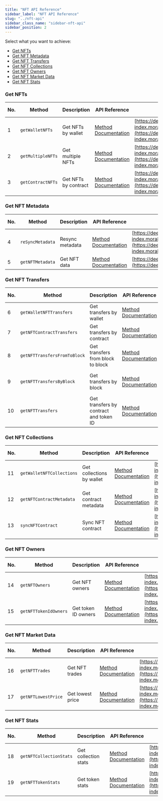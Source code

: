 ```yaml
---
title: "NFT API Reference"
sidebar_label: "NFT API Reference"
slug: "../nft-api"
sidebar_class_name: "sidebar-nft-api"
sidebar_position: 2
---
```


Select what you want to achieve:

* [Get NFTs](#get-nfts)
* [Get NFT Metadata](#get-nft-metadata)
* [Get NFT Transfers](#get-nft-transfers)
* [Get NFT Collections](#get-nft-collections)
* [Get NFT Owners](#get-nft-owners)
* [Get NFT Market Data](#get-nft-market-data)
* [Get NFT Stats](#get-nft-stats)

### Get NFTs

| No. | Method               | Description           | API Reference                                                                                              | URL                                                        | Spam Detection |
|-----|----------------------|-----------------------|------------------------------------------------------------------------------------------------------------|------------------------------------------------------------|----------------|
| 1   | `getWalletNFTs`      | Get NFTs by wallet    | [Method Documentation](/web3-data-api/evm/reference/get-wallet-nfts) | [https://deep-index.moralis.io/api/v2.2/:address/nft](https://deep-index.moralis.io/api/v2.2/:address/nft) | ✅             |
| 2   | `getMultipleNFTs`    | Get multiple NFTs     | [Method Documentation](/web3-data-api/evm/reference/get-multiple-nfts) | [https://deep-index.moralis.io/api/v2.2/nft/getMultipleNFTs](https://deep-index.moralis.io/api/v2.2/nft/getMultipleNFTs) | ✅             |
| 3   | `getContractNFTs`    | Get NFTs by contract  | [Method Documentation](/web3-data-api/evm/reference/get-contract-nfts) | [https://deep-index.moralis.io/api/v2.2/nft/:address](https://deep-index.moralis.io/api/v2.2/nft/:address) | ✅             |

### Get NFT Metadata

| No. | Method            | Description    | API Reference                                                                                              | URL                                                        | Spam Detection |
|-----|-------------------|----------------|------------------------------------------------------------------------------------------------------------|------------------------------------------------------------|----------------|
| 4   | `reSyncMetadata`  | Resync metadata | [Method Documentation](/web3-data-api/evm/reference/resync-metadata) | [https://deep-index.moralis.io/api/v2.2/nft/:address/:token_id/metadata/resync](https://deep-index.moralis.io/api/v2.2/nft/:address/:token_id/metadata/resync) |                |
| 5   | `getNFTMetadata`  | Get NFT data   | [Method Documentation](/web3-data-api/evm/reference/get-nft-metadata) | [https://deep-index.moralis.io/api/v2.2/nft/:address/:token_id](https://deep-index.moralis.io/api/v2.2/nft/:address/:token_id) |                |

### Get NFT Transfers

| No. | Method                         | Description      | API Reference                                                                                              | URL                                                        | Spam Detection |
|-----|--------------------------------|------------------|------------------------------------------------------------------------------------------------------------|------------------------------------------------------------|----------------|
| 6   | `getWalletNFTTransfers`        | Get transfers by wallet | [Method Documentation](/web3-data-api/evm/reference/get-wallet-nft-transfers) | [https://deep-index.moralis.io/api/v2.2/:address/nft/transfers](https://deep-index.moralis.io/api/v2.2/:address/nft/transfers) | ✅             |
| 7   | `getNFTContractTransfers`      | Get transfers by contract | [Method Documentation](/web3-data-api/evm/reference/get-nft-contract-transfers) | [https://deep-index.moralis.io/api/v2.2/nft/:address/transfers](https://deep-index.moralis.io/api/v2.2/nft/:address/transfers) | ✅             |
| 8   | `getNFTTransfersFromToBlock`   | Get transfers from block to block | [Method Documentation](/web3-data-api/evm/reference/get-nft-transfers-from-to-block) | [https://deep-index.moralis.io/api/v2.2/nft/transfers](https://deep-index.moralis.io/api/v2.2/nft/transfers) | ✅             |
| 9   | `getNFTTransfersByBlock`       | Get transfers by block | [Method Documentation](/web3-data-api/evm/reference/get-nft-transfers-by-block) | [https://deep-index.moralis.io/api/v2.2/block/:block_number_or_hash/nft/transfers](https://deep-index.moralis.io/api/v2.2/block/:block_number_or_hash/nft/transfers) | ✅             |
| 10  | `getNFTTransfers`              | Get transfers by contract and token ID | [Method Documentation](/web3-data-api/evm/reference/get-nft-transfers) | [https://deep-index.moralis.io/api/v2.2/nft/:address/:token_id/transfers](https://deep-index.moralis.io/api/v2.2/nft/:address/:token_id/transfers) | ✅             |

### Get NFT Collections

| No. | Method                      | Description       | API Reference                                                                                              | URL                                                        | Spam Detection |
|-----|-----------------------------|-------------------|------------------------------------------------------------------------------------------------------------|------------------------------------------------------------|----------------|
| 11  | `getWalletNFTCollections`    | Get collections by wallet | [Method Documentation](/web3-data-api/evm/reference/get-wallet-nft-collections) | [https://deep-index.moralis.io/api/v2.2/:address/nft/collections](https://deep-index.moralis.io/api/v2.2/:address/nft/collections) | ✅             |
| 12  | `getNFTContractMetadata`     | Get contract metadata | [Method Documentation](/web3-data-api/evm/reference/get-nft-contract-metadata) | [https://deep-index.moralis.io/api/v2.2/nft/:address/metadata](https://deep-index.moralis.io/api/v2.2/nft/:address/metadata) | ✅             |
| 13  | `syncNFTContract`            | Sync NFT contract  | [Method Documentation](/web3-data-api/evm/reference/sync-nft-contract) | [https://deep-index.moralis.io/api/v2.2/nft/:address/sync](https://deep-index.moralis.io/api/v2.2/nft/:address/sync)       |                |

### Get NFT Owners

| No. | Method                   | Description             | API Reference                                                                                              | URL                                                        | Spam Detection |
|-----|--------------------------|-------------------------|------------------------------------------------------------------------------------------------------------|------------------------------------------------------------|----------------|
| 14  | `getNFTOwners`               | Get NFT owners     | [Method Documentation](/web3-data-api/evm/reference/get-nft-owners) | [https://deep-index.moralis.io/api/v2.2/nft/:address/owners](https://deep-index.moralis.io/api/v2.2/nft/:address/owners) | ✅             |
| 15  | `getNFTTokenIdOwners`    | Get token ID owners      | [Method Documentation](/web3-data-api/evm/reference/get-nft-token-id-owners) | [https://deep-index.moralis.io/api/v2.2/nft/:address/:token_id/owners](https://deep-index.moralis.io/api/v2.2/nft/:address/:token_id/owners) | ✅             |


### Get NFT Market Data

| No. | Method                   | Description             | API Reference                                                                                              | URL                                                        | Spam Detection |
|-----|--------------------------|-------------------------|------------------------------------------------------------------------------------------------------------|------------------------------------------------------------|----------------|
| 16  | `getNFTTrades`           | Get NFT trades          | [Method Documentation](/web3-data-api/evm/reference/get-nft-trades) | [https://deep-index.moralis.io/api/v2.2/nft/:address/trades](https://deep-index.moralis.io/api/v2.2/nft/:address/trades) | ✅             |
| 17  | `getNFTLowestPrice`      | Get lowest price         | [Method Documentation](/web3-data-api/evm/reference/get-nft-lowest-price) | [https://deep-index.moralis.io/api/v2.2/nft/:address/lowestprice](https://deep-index.moralis.io/api/v2.2/nft/:address/lowestprice) |                |


### Get NFT Stats

| No. | Method                   | Description             | API Reference                                                                                              | URL                                                        | Spam Detection |
|-----|--------------------------|-------------------------|------------------------------------------------------------------------------------------------------------|------------------------------------------------------------|----------------|
| 18  | `getNFTCollectionStats`  | Get collection stats     | [Method Documentation](/web3-data-api/evm/reference/get-nft-collection-stats) | [https://deep-index.moralis.io/api/v2.2/nft/:address/stats](https://deep-index.moralis.io/api/v2.2/nft/:address/stats) |                |
| 19  | `getNFTTokenStats`       | Get token stats          | [Method Documentation](/web3-data-api/evm/reference/get-nft-token-stats) | [https://deep-index.moralis.io/api/v2.2/nft/:address/:token_id/stats](https://deep-index.moralis.io/api/v2.2/nft/:address/:token_id/stats)
